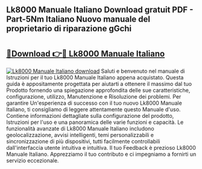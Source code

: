 ## Lk8000 Manuale Italiano Download gratuit PDF - Part-5Nm Italiano Nuovo manuale del proprietario di riparazione gGchi

# <h2><a href="http://dfbtxp.blite.top/?on=Lk8000+Manuale+Italiano">🔗Download 👉🔴 Lk8000 Manuale Italiano</a></h2>

[![Lk8000 Manuale Italiano download](https://i.imgur.com/lujVjoI.png)](http://dfbtxp.blite.top/?on=Lk8000+Manuale+Italiano)
Saluti e benvenuto nel manuale di Istruzioni per il tuo Lk8000 Manuale Italiano appena acquistato. Questa guida è appositamente progettata per aiutarti a ottenere il massimo dal tuo Prodotto fornendo una spiegazione approfondita delle sue caratteristiche, configurazione, utilizzo, Manutenzione e Risoluzione dei problemi. Per garantire Un'esperienza di successo con il tuo nuovo Lk8000 Manuale Italiano, ti consigliamo di leggere attentamente questo Manuale d'uso. Contiene informazioni dettagliate sulla configurazione del prodotto, Istruzioni per l'uso e una panoramica delle varie funzioni e capacità. Le funzionalità avanzate di Lk8000 Manuale Italiano includono geolocalizzazione, avvisi intelligenti, temi personalizzabili e sincronizzazione di più dispositivi, tutti facilmente controllabili dall'interfaccia utente intuitiva e intuitiva. Il tuo Feedback è prezioso Lk8000 Manuale Italiano. Apprezziamo il tuo contributo e ci impegniamo a fornirti un servizio eccezionale.
